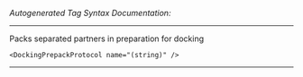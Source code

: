 _Autogenerated Tag Syntax Documentation:_

---
Packs separated partners in preparation for docking

```
<DockingPrepackProtocol name="(string)" />
```



---
